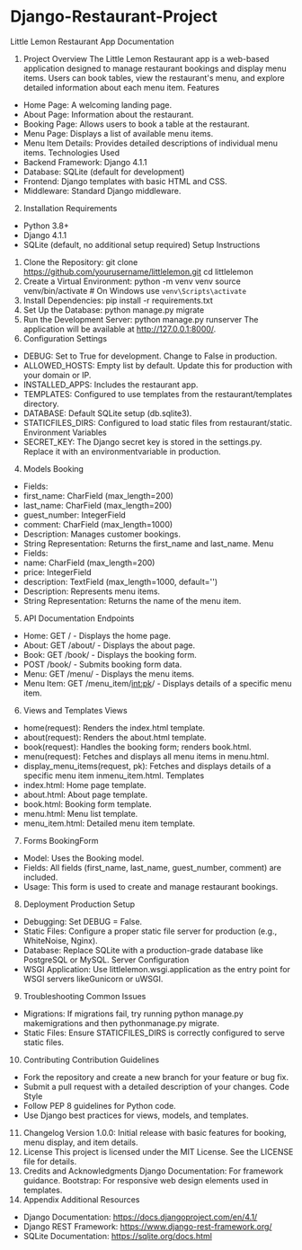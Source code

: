 # Django-Restaurant-Project

Little Lemon Restaurant App Documentation
1. Project Overview
The Little Lemon Restaurant app is a web-based application designed to manage restaurant bookings and display menu items. Users can book tables, view the restaurant's menu, and explore detailed information about each menu item.
Features
-	Home Page: A welcoming landing page.
-	About Page: Information about the restaurant.
-	Booking Page: Allows users to book a table at the restaurant.
-	Menu Page: Displays a list of available menu items.
-	Menu Item Details: Provides detailed descriptions of individual menu items.
Technologies Used
-	Backend Framework: Django 4.1.1
-	Database: SQLite (default for development)
-	Frontend: Django templates with basic HTML and CSS.
-	Middleware: Standard Django middleware.
2. Installation
Requirements
-	Python 3.8+
-	Django 4.1.1
-	SQLite (default, no additional setup required)
Setup Instructions
1.	Clone the Repository:
   git clone https://github.com/yourusername/littlelemon.git    cd littlelemon
2.	Create a Virtual Environment:
   python -m venv venv    source venv/bin/activate  # On Windows use `venv\Scripts\activate`
3.	Install Dependencies:
   pip install -r requirements.txt
4.	Set Up the Database:    python manage.py migrate
5.	Run the Development Server:    python manage.py runserver
The application will be available at http://127.0.0.1:8000/.
3. Configuration
Settings
-	DEBUG: Set to True for development. Change to False in production.
-	ALLOWED_HOSTS: Empty list by default. Update this for production with your domain or IP.
-	INSTALLED_APPS: Includes the restaurant app.
-	TEMPLATES: Configured to use templates from the restaurant/templates directory.
-	DATABASE: Default SQLite setup (db.sqlite3).
-	STATICFILES_DIRS: Configured to load static files from restaurant/static.
Environment Variables
-	SECRET_KEY: The Django secret key is stored in the settings.py. Replace it with an environmentvariable in production.
4. Models
Booking
-	Fields:
-	first_name: CharField (max_length=200)
-	last_name: CharField (max_length=200)
-	guest_number: IntegerField
-	comment: CharField (max_length=1000)
-	Description: Manages customer bookings.
-	String Representation: Returns the first_name and last_name.
Menu
-	Fields:
-	name: CharField (max_length=200)
-	price: IntegerField
-	description: TextField (max_length=1000, default='')
-	Description: Represents menu items.
-	String Representation: Returns the name of the menu item.
5. API Documentation
Endpoints
-	Home: GET / - Displays the home page.
-	About: GET /about/ - Displays the about page.
-	Book: GET /book/ - Displays the booking form.
-	POST /book/ - Submits booking form data.
-	Menu: GET /menu/ - Displays the menu items.
-	Menu Item: GET /menu_item/<int:pk>/ - Displays details of a specific menu item.
6. Views and Templates
Views
-	home(request): Renders the index.html template.
-	about(request): Renders the about.html template.
-	book(request): Handles the booking form; renders book.html.
-	menu(request): Fetches and displays all menu items in menu.html.
-	display_menu_items(request, pk): Fetches and displays details of a specific menu item inmenu_item.html.
Templates
-	index.html: Home page template.
-	about.html: About page template.
-	book.html: Booking form template.
-	menu.html: Menu list template.
-	menu_item.html: Detailed menu item template.
7. Forms
BookingForm
-	Model: Uses the Booking model.
-	Fields: All fields (first_name, last_name, guest_number, comment) are included.
-	Usage: This form is used to create and manage restaurant bookings.
8. Deployment
Production Setup
-	Debugging: Set DEBUG = False.
-	Static Files: Configure a proper static file server for production (e.g., WhiteNoise, Nginx).
-	Database: Replace SQLite with a production-grade database like PostgreSQL or MySQL.
Server Configuration
-	WSGI Application: Use littlelemon.wsgi.application as the entry point for WSGI servers likeGunicorn or uWSGI.
9. Troubleshooting
Common Issues
-	Migrations: If migrations fail, try running python manage.py makemigrations and then pythonmanage.py migrate.
-	Static Files: Ensure STATICFILES_DIRS is correctly configured to serve static files.
10. Contributing
Contribution Guidelines
-	Fork the repository and create a new branch for your feature or bug fix.
-	Submit a pull request with a detailed description of your changes.
Code Style
-	Follow PEP 8 guidelines for Python code.
-	Use Django best practices for views, models, and templates.
11.	Changelog
Version 1.0.0: Initial release with basic features for booking, menu display, and item details.
12.	License
This project is licensed under the MIT License. See the LICENSE file for details.
13. Credits and Acknowledgments
Django Documentation: For framework guidance.
Bootstrap: For responsive web design elements used in templates.
14. Appendix
Additional Resources
-	Django Documentation: https://docs.djangoproject.com/en/4.1/
-	Django REST Framework: https://www.django-rest-framework.org/
-	SQLite Documentation: https://sqlite.org/docs.html
